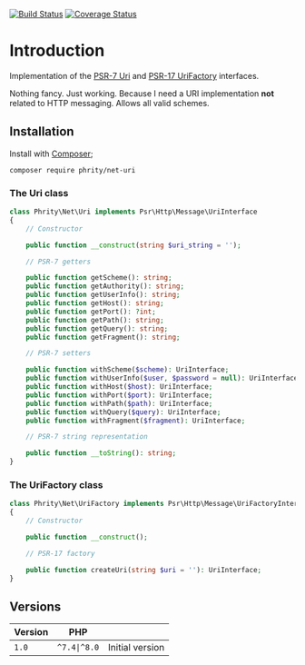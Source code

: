 [![Build Status](https://github.com/sirn-se/phrity-net-uri/actions/workflows/acceptance.yml/badge.svg)](https://github.com/sirn-se/phrity-net-uri/actions)
[![Coverage Status](https://coveralls.io/repos/github/sirn-se/phrity-net-uri/badge.svg?branch=main)](https://coveralls.io/github/sirn-se/phrity-net-uri?branch=main)

# Introduction

Implementation of the [PSR-7 Uri](https://www.php-fig.org/psr/psr-7/#35-psrhttpmessageuriinterface)
and [PSR-17 UriFactory](https://www.php-fig.org/psr/psr-17/#26-urifactoryinterface) interfaces.

Nothing fancy. Just working. Because I need a URI implementation **not** related to HTTP messaging.
Allows all valid schemes.

## Installation

Install with [Composer](https://getcomposer.org/);
```
composer require phrity/net-uri
```

### The Uri class

```php
class Phrity\Net\Uri implements Psr\Http\Message\UriInterface
{
    // Constructor

    public function __construct(string $uri_string = '');

    // PSR-7 getters

    public function getScheme(): string;
    public function getAuthority(): string;
    public function getUserInfo(): string;
    public function getHost(): string;
    public function getPort(): ?int;
    public function getPath(): string;
    public function getQuery(): string;
    public function getFragment(): string;

    // PSR-7 setters

    public function withScheme($scheme): UriInterface;
    public function withUserInfo($user, $password = null): UriInterface;
    public function withHost($host): UriInterface;
    public function withPort($port): UriInterface;
    public function withPath($path): UriInterface;
    public function withQuery($query): UriInterface;
    public function withFragment($fragment): UriInterface;

    // PSR-7 string representation

    public function __toString(): string;
}
```

### The UriFactory class

```php
class Phrity\Net\UriFactory implements Psr\Http\Message\UriFactoryInterface
{
    // Constructor

    public function __construct();

    // PSR-17 factory

    public function createUri(string $uri = ''): UriInterface;
}
```


## Versions

| Version | PHP | |
| --- | --- | --- |
| `1.0` | `^7.4\|^8.0` | Initial version |
